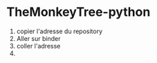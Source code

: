 # TheMonkeyTree-python

1. copier l'adresse du repository
2. Aller sur binder
3. coller l'adresse
4. 
